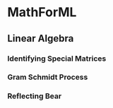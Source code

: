 # MathForML
## Linear Algebra 
### Identifying Special Matrices
### Gram Schmidt Process
### Reflecting Bear
